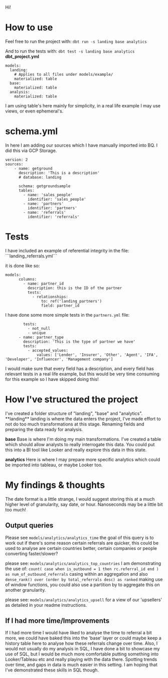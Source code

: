Hi!

<h1> How to use</h1>

Feel free to run the project with:
```dbt run -s landing base analytics```

And to run the tests with:
```dbt test -s landing base analytics```
**dbt_project.yml**
```
models:
  landing:
    # Applies to all files under models/example/
    materialized: table
  base:
    materialized: table
  analysis:
    materialized: table
```
I am using table's here mainly for simplicity, in a real life example I may use views, or even ephemeral's.

<h1>schema.yml</h1>
In here I am adding our sources which I have manually imported into BQ. I did this via GCP Storage.

```
version: 2
sources:
    - name: getground
      description: 'This is a description'
      # database: landing

      schema: getgroundsample
      tables:
        - name: 'sales_people'
          identifier: 'sales_people'
        - name: 'partners'
          identifier: 'partners'
        - name: 'referrals'
          identifier: 'referrals'
```



<h1>Tests</h1>
I have included an example of referential integrity in the file: 
```landing_referrals.yml```

it is done like so:
```
models:
      columns:
        - name: partner_id
          description: this is the ID of the partner
          tests:
            - relationships:
                to: ref('landing_partners')
                field: partner_id
```
I have done some more simple tests in the ```partners.yml``` file:
```
        tests:
          - not_null
          - unique
      - name: partner_type
        description: 'This is the type of partner we have'
        tests:
          - accepted_values:
              values: ['Lender', 'Insurer', 'Other', 'Agent', 'IFA', 'Developer', 'Influencer', 'Management company']
```

I would make sure that every field has a description, and every field has relevant tests in a real life example, but this would be very time consuming for this example so I have skipped doing this!

<h1>How I've structured the project</h1>
I've created a folder structure of "landing", "base" and "analytics".
**landing**
landing is where the data enters the project, I've made effort to not do too much transformations at this stage. Renaming fields and preparing the data ready for analysis.

**base**
Base is where I'm doing my main transformations. I've created a table which should allow analysts to really interrogate this data. You could put this into a BI tool like Looker and really explore this data in this state.

**analytics**
Here is where I may prepare more specific analytics which could be imported into tableau, or maybe Looker too.


<h1>My findings & thoughts</h1>
The date format is a little strange, I would suggest storing this at a much higher level of granularity, say date, or hour. Nanoseconds may be a little bit too much!

<h2>Output queries </h2>

Please see ```models/analytics/analytics_time``` the goal of this query is to work out if there's some reason certain referrals are quicker, this could be used to analyse are certain countries better, certain companies or people converting faster/slower?

please see: ```models/analytics/analytics_top_countries``` I am demonstrating the use of: ```count( case when is_outbound = 1 then rc.referral_id end ) as num_of_outbound_referrals``` casing within an aggregation
and also ```dense_rank() over (order by total_referrals desc) as ranked``` making use of window functions, you could also use a partition by to aggregate this on another granularity.

please see: ```models/analytics/analytics_upsell``` for a view of our 'upsellers' as detailed in your readme instructions.


<h2>If I had more time/Improvements</h2>
If I had more time I would have liked to analyse the time to referral a bit more, we could have baked this into the 'base' layer or could maybe keep a history table here to analyse how these referrals change over time.
Also, I would not usually do my analysis in SQL, I have done a bit to showcase my use of SQL, but I would be much more comfortable putting something into Looker/Tableau etc and really playing with the data there. Spotting trends over time, and gaps in data is much easier in this setting.
I am hoping that I've demonstrated these skills in SQL though.





